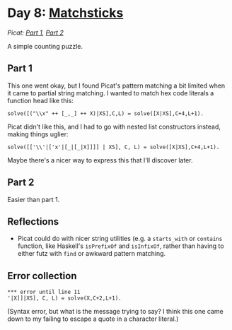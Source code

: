 # Day 8: [Matchsticks](https://adventofcode.com/2015/day/8)
*Picat: [Part 1](https://github.com/DestyNova/advent_of_code_2015/blob/main/day8/part1.pi), [Part 2](https://github.com/DestyNova/advent_of_code_2015/blob/main/day8/part2.pi)*

A simple counting puzzle.

## Part 1

This one went okay, but I found Picat's pattern matching a bit limited when it came to partial string matching. I wanted to match hex code literals a function head like this:

```picat
solve([("\\x" ++ [_,_] ++ X)|XS],C,L) = solve([X|XS],C+4,L+1).
```

Picat didn't like this, and I had to go with nested list constructors instead, making things uglier:

```picat
solve([['\\'|['x'|[_|[_|X]]]] | XS], C, L) = solve([X|XS],C+4,L+1).
```

Maybe there's a nicer way to express this that I'll discover later.

## Part 2

Easier than part 1.

## Reflections

* Picat could do with nicer string utilities (e.g. a `starts_with` or `contains` function, like Haskell's `isPrefixOf` and `isInfixOf`, rather than having to either futz with `find` or awkward pattern matching.

## Error collection

```
*** error until line 11
'|X]]|XS], C, L) = solve(X,C+2,L+1).
```

(Syntax error, but what is the message trying to say? I think this one came down to my failing to escape a quote in a character literal.)
